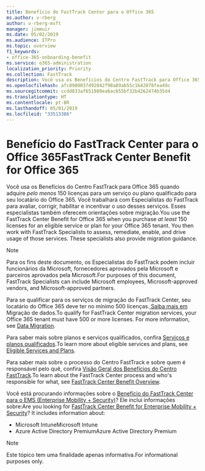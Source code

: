 ```yaml
---
title: Benefício do FastTrack Center para o Office 365
ms.author: v-rberg
author: v-rberg-msft
manager: jimmuir
ms.date: 05/02/2019
ms.audience: ITPro
ms.topic: overview
f1_keywords:
- office-365-onboarding-benefit
ms.service: o365-administration
localization_priority: Priority
ms.collection: FastTrack
description: Você usa os Benefícios do Centro FastTrack para Office 365 quando adquire pelo menos 150 licenças para um serviço ou plano qualificado para seu locatário do Office 365. Você trabalhará com Especialistas do FastTrack para avaliar, corrigir, habilitar e incentivar o uso desses serviços. Esses especialistas também oferecem orientações sobre migração.
ms.openlocfilehash: afc8980037d92042f98a89ab55c1642078fea49c
ms.sourcegitcommit: ccdd833af651980ea6ac655bf32b4262474b35d4
ms.translationtype: HT
ms.contentlocale: pt-BR
ms.lasthandoff: 05/01/2019
ms.locfileid: "33513386"
---
```

# <a name="fasttrack-center-benefit-for-office-365"></a><span data-ttu-id="9040e-105">Benefício do FastTrack Center para o Office 365</span><span class="sxs-lookup"><span data-stu-id="9040e-105">FastTrack Center Benefit for Office 365</span></span>

<span data-ttu-id="9040e-p102">Você usa os Benefícios do Centro FastTrack para Office 365 quando adquire *pelo menos* 150 licenças para um serviço ou plano qualificado para seu locatário do Office 365. Você trabalhará com Especialistas do FastTrack para avaliar, corrigir, habilitar e incentivar o uso desses serviços. Esses especialistas também oferecem orientações sobre migração.</span><span class="sxs-lookup"><span data-stu-id="9040e-p102">You use the FastTrack Center Benefit for Office 365 when you purchase  *at least*  150 licenses for an eligible service or plan for your Office 365 tenant. You then work with FastTrack Specialists to assess, remediate, enable, and drive usage of those services. These specialists also provide migration guidance.</span></span> 
  
> [!NOTE]
> <span data-ttu-id="9040e-109">Para os fins deste documento, os Especialistas do FastTrack podem incluir funcionários da Microsoft, fornecedores aprovados pela Microsoft e parceiros aprovados pela Microsoft.</span><span class="sxs-lookup"><span data-stu-id="9040e-109">For purposes of this document, FastTrack Specialists can include Microsoft employees, Microsoft-approved vendors, and Microsoft-approved partners.</span></span> 
  
<span data-ttu-id="9040e-p103">Para se qualificar para os serviços de migração do FastTrack Center, seu locatário do Office 365 deve ter no mínimo 500 licenças.[ Saiba mais em ](O365-data-migration.md)Migração de dados.</span><span class="sxs-lookup"><span data-stu-id="9040e-p103">To qualify for FastTrack Center migration services, your Office 365 tenant must have 500 or more licenses. For more information, see [Data Migration](O365-data-migration.md).</span></span>
  
<span data-ttu-id="9040e-112">Para saber mais sobre planos e serviços qualificados, confira [Serviços e planos qualificados](M365-eligible-services-and-plans.md).</span><span class="sxs-lookup"><span data-stu-id="9040e-112">To learn more about eligible services and plans, see [Eligible Services and Plans](M365-eligible-services-and-plans.md).</span></span>
  
<span data-ttu-id="9040e-113">Para saber mais sobre o processo do Centro FastTrack e sobre quem é responsável pelo quê, confira [Visão Geral dos Benefícios do Centro FastTrack](O365-fasttrack-benefit-overview.md).</span><span class="sxs-lookup"><span data-stu-id="9040e-113">To learn about the FastTrack Center process and who's responsible for what, see [FastTrack Center Benefit Overview](O365-fasttrack-benefit-overview.md).</span></span>
  
<span data-ttu-id="9040e-p104">Você está procurando informações sobre o [Benefício do FastTrack Center para o EMS (Enterprise Mobility + Security)](EMS-fasttrack-benefit-for-EMS.md)? Ele inclui informações sobre:</span><span class="sxs-lookup"><span data-stu-id="9040e-p104">Are you looking for [FastTrack Center Benefit for Enterprise Mobility + Security](EMS-fasttrack-benefit-for-EMS.md)? It includes information about:</span></span>
  
- <span data-ttu-id="9040e-116">Microsoft Intune</span><span class="sxs-lookup"><span data-stu-id="9040e-116">Microsoft Intune</span></span>    
- <span data-ttu-id="9040e-117">Azure Active Directory Premium</span><span class="sxs-lookup"><span data-stu-id="9040e-117">Azure Active Directory Premium</span></span> 
    
> [!NOTE]
> <span data-ttu-id="9040e-118">Este tópico tem uma finalidade apenas informativa.</span><span class="sxs-lookup"><span data-stu-id="9040e-118">For informational purposes only.</span></span> 
